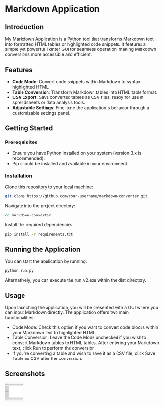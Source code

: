 # Markdown Application

## Introduction
My Markdown Application is a Python tool that transforms Markdown text into formatted HTML tables or highlighted code snippets. It features a simple yet powerful Tkinter GUI for seamless operation, making Markdown conversions more accessible and efficient.

## Features
- **Code Mode**: Convert code snippets within Markdown to syntax-highlighted HTML.
- **Table Conversion**: Transform Markdown tables into HTML table format.
- **CSV Export**: Save converted tables as CSV files, ready for use in spreadsheets or data analysis tools.
- **Adjustable Settings**: Fine-tune the application's behavior through a customizable settings panel.

## Getting Started

### Prerequisites
- Ensure you have Python installed on your system (version 3.x is recommended).
- Pip should be installed and available in your environment.

### Installation
Clone this repository to your local machine:
```bash
git clone https://github.com/your-username/markdown-converter.git
```

Navigate into the project directory:
```bash
cd markdown-converter
```

Install the required dependencies
```bash
pip install -r requirements.txt
```

## Running the Application
You can start the application by running:
```bash
python run.py
```

Alternatively, you can execute the run_v2.exe within the dist directory.

## Usage
Upon launching the application, you will be presented with a GUI where you can input Markdown directly. The application offers two main functionalities:

- Code Mode: Check this option if you want to convert code blocks within your Markdown text to highlighted HTML.
- Table Conversion: Leave the Code Mode unchecked if you wish to convert Markdown tables to HTML tables.
After entering your Markdown text, click Run to perform the conversion.
- If you're converting a table and wish to save it as a CSV file, click Save Table as CSV after the conversion.

## Screenshots
<img src="screenshots/Markdown Opening.png" alt="Markdown Opening" title="Markdown Opening" height="60" width="60" >
